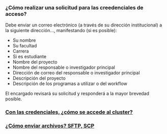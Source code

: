 ### ¿Cómo realizar una solicitud para las creedenciales de acceso?
Debe enviar un correo electrónico (a través de su dirección institucional)
a la siguiente dirección..., manifestando (si es posible):
 - Su nombre
 - Su facultad
 - Carrera
 - Si es estudiante
 - Nombre del proyecto
 - Nombre del responsable o investigador principal
 - Dirección de correo del responsable o investigador principal
 - Descripción del proyecto
 - Descripción de los programas a utilizar o del workflow

El encargado revisará su solicitud y responderá a la mayor brevedad posible.

### [Con las credenciales, ¿cómo se accede al cluster?](SSH.md)
### [¿Cómo enviar archivos? SFTP, SCP](SCP-FTP.md)
